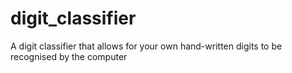 # digit_classifier
A digit classifier that allows for your own hand-written digits to be recognised by the computer
